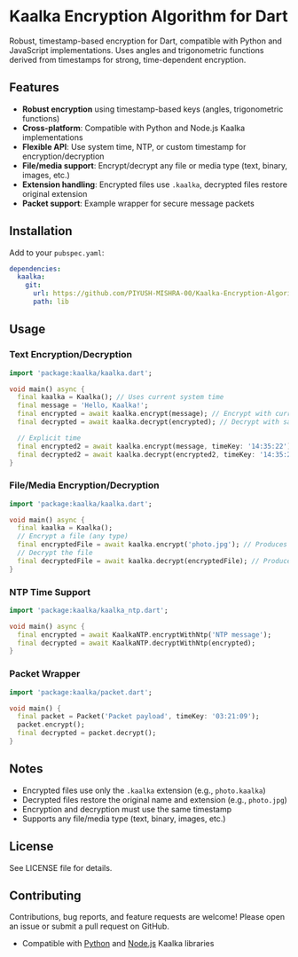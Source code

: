 
# Kaalka Encryption Algorithm for Dart

Robust, timestamp-based encryption for Dart, compatible with Python and JavaScript implementations. Uses angles and trigonometric functions derived from timestamps for strong, time-dependent encryption.

## Features
- **Robust encryption** using timestamp-based keys (angles, trigonometric functions)
- **Cross-platform**: Compatible with Python and Node.js Kaalka implementations
- **Flexible API**: Use system time, NTP, or custom timestamp for encryption/decryption
- **File/media support**: Encrypt/decrypt any file or media type (text, binary, images, etc.)
- **Extension handling**: Encrypted files use `.kaalka`, decrypted files restore original extension
- **Packet support**: Example wrapper for secure message packets

## Installation
Add to your `pubspec.yaml`:

```yaml
dependencies:
  kaalka:
    git:
      url: https://github.com/PIYUSH-MISHRA-00/Kaalka-Encryption-Algorithm.git
      path: lib
```

## Usage

### Text Encryption/Decryption
```dart
import 'package:kaalka/kaalka.dart';

void main() async {
  final kaalka = Kaalka(); // Uses current system time
  final message = 'Hello, Kaalka!';
  final encrypted = await kaalka.encrypt(message); // Encrypt with current time
  final decrypted = await kaalka.decrypt(encrypted); // Decrypt with same time

  // Explicit time
  final encrypted2 = await kaalka.encrypt(message, timeKey: '14:35:22');
  final decrypted2 = await kaalka.decrypt(encrypted2, timeKey: '14:35:22');
}
```

### File/Media Encryption/Decryption
```dart
import 'package:kaalka/kaalka.dart';

void main() async {
  final kaalka = Kaalka();
  // Encrypt a file (any type)
  final encryptedFile = await kaalka.encrypt('photo.jpg'); // Produces photo.kaalka
  // Decrypt the file
  final decryptedFile = await kaalka.decrypt(encryptedFile); // Produces photo.jpg
}
```

### NTP Time Support
```dart
import 'package:kaalka/kaalka_ntp.dart';

void main() async {
  final encrypted = await KaalkaNTP.encryptWithNtp('NTP message');
  final decrypted = await KaalkaNTP.decryptWithNtp(encrypted);
}
```

### Packet Wrapper
```dart
import 'package:kaalka/packet.dart';

void main() {
  final packet = Packet('Packet payload', timeKey: '03:21:09');
  packet.encrypt();
  final decrypted = packet.decrypt();
}
```

## Notes
- Encrypted files use only the `.kaalka` extension (e.g., `photo.kaalka`)
- Decrypted files restore the original name and extension (e.g., `photo.jpg`)
- Encryption and decryption must use the same timestamp
- Supports any file/media type (text, binary, images, etc.)

## License
See LICENSE file for details.

## Contributing
Contributions, bug reports, and feature requests are welcome! Please open an issue or submit a pull request on GitHub.
- Compatible with [Python](https://github.com/PIYUSH-MISHRA-00/Kaalka-Encryption-Algorithm) and [Node.js](https://github.com/PIYUSH-MISHRA-00/Kaalka-Encryption-Algorithm) Kaalka libraries

